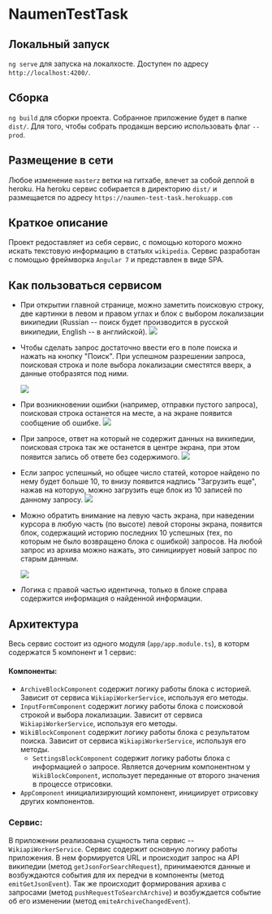 # NaumenTestTask

## Локальный запуск

`ng serve` для запуска на локалхосте. Доступен по адресу `http://localhost:4200/`.

## Сборка

`ng build` для сборки проекта. Собранное приложение будет в папке `dist/`. Для того, чтобы собрать продакшн версию использовать флаг `--prod`.

## Размещение в сети

Любое изменение `masterz` ветки на гитхабе, влечет за собой деплой в heroku. На heroku сервис собирается в директорию `dist/` и размещается по адресу `https://naumen-test-task.herokuapp.com`

## Краткое описание

Проект редоставляет из себя сервис, с помощью которого можно искать текстовую информацию в статьях `wikipedia`. Сервис разработан с помощью фреймворка `Angular 7` и представлен в виде SPA.

## Как пользоваться сервисом

* При открытии главной странице, можно заметить поисковую строку, две картинки в левом и правом углах и блок с выбором локализации википедии (Russian -- поиск будет производится в русской википедии, English -- в английской).
  ![](https://i.imgur.com/3slU7M0.png)
* Чтобы сделать запрос достаточно ввести его в поле поиска и нажать на кнопку "Поиск".
  При успешном разрешении запроса, поисковая строка и поле выбора локализации сместятся вверх, а данные отобразятся под ними.

  ![](https://i.imgur.com/jaF5FOY.gif)
* При возникновении ошибки (например, отправки пустого запроса), поисковая строка останется на месте, а на экране появится       сообщение об ошибке.
  ![](https://i.imgur.com/g0Mpm8f.png)
* При запросе, ответ на который не содержит данных на википедии, поисковая строка так же останется в центре экрана, при этом 
  появится запись об ответе без содержимого.
  ![](https://i.imgur.com/XAJoWoR.png)
* Если запрос успешный, но общее число статей, которое найдено по нему будет больше 10, то внизу появится надпись "Загрузить     еще", нажав на которую, можно загрузить еще блок из 10 записей по данному запросу.
  ![](https://i.imgur.com/KZH31Nc.png)
* Можно обратить внимание на левую часть экрана, при наведении курсора в любую часть (по высоте) левой стороны экрана,           появится блок, содержащий историю последних 10 успешных (тех, по которым не было возвращено блока с ошибкой) запросов. На      любой запрос из архива можно нажать, это синициирует новый запрос по старым данным.

  ![](https://i.imgur.com/dPu8r4x.gif)
* Логика с правой частью идентична, только в блоке справа содержится информация о найденной информации.

## Архитектура

Весь сервис состоит из одного модуля (`app/app.module.ts`), в которм содержатся 5 компонент и 1 сервис:

#### Компоненты:

* `ArchiveBlockComponent` содержит логику работы блока с историей. Зависит от сервиса `WikiapiWorkerService`, используя его   методы.
* `InputFormComponent` содержит логику работы блока с поисковой строкой и выбора локализации. Зависит от сервиса `WikiapiWorkerService`, используя его методы.
* `WikiBlockComponent` содержит логику работы блока с результатом поиска. Зависит от сервиса `WikiapiWorkerService`, используя его методы.
  * `SettingsBlockComponent` содержит логику работы блока с информацией о запросе. Является дочерним компонентном у  `WikiBlockComponent`, использует переданные от второго значения в процессе отрисовки.
* `AppComponent` инициализирующий компонент, инициирует отрисовку других компонентов.

### Сервис:

В приложении реализована сущность типа сервис -- `WikiapiWorkerService`. Сервис содержит основную логику работы приложения. В нем формируется URL и происходит запрос на API википедии (метод `getJsonForSearchRequest`), принимаеются данные и возбуждаются события для их передчи в компоненты (метод `emitGetJsonEvent`). Так же происходит формирования архива с запросами  (метод `pushRequestToSearchArchive`) и возбуждается событие об его изменении (метод `emiteArchiveChangedEvent`).

